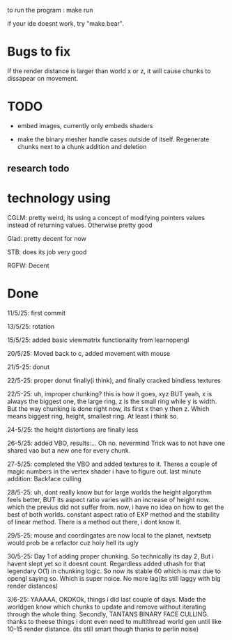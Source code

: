 to run the program : make run

if your ide doesnt work, try "make bear".

# Bugs to fix
If the render distance is larger than world x or z, it will cause chunks to dissapear on movement.

# TODO

- embed images, currently only embeds shaders

- make the binary mesher handle cases outside of itself. Regenerate chunks next to a chunk addition and deletion

## research todo

# technology using

CGLM: pretty weird, its using a concept of modifying pointers values instead of returning values. Otherwise pretty good

Glad: pretty decent for now

STB: does its job very good

RGFW: Decent

# Done

11/5/25: first commit

13/5/25: rotation 

15/5/25: added basic viewmatrix functionality from learnopengl

20/5/25: Moved back to c, added movement with mouse

21/5-25: donut

22/5-25: proper donut finally(i think), and finally cracked bindless textures

22/5-25: uh, improper chunking? this is how it goes, xyz BUT yeah, x is always the biggest one, the large ring, z is the small ring while y is width. But the way chunking is done right now, its first x then y then z. Which means biggest ring, height, smallest ring. At least i think so.

24-5/25: the height distortions are finally less

26-5/25: added VBO, results:... Oh no. nevermind Trick was to not have one shared vao but a new one for every chunk.

27-5/25: completed the VBO and added textures to it. Theres a couple of magic numbers in the vertex shader i have to figure out. last minute addition: Backface culling 

28/5-25: uh, dont really know but for large worlds the height algorythm feels better, BUT its aspect ratio varies with an increase of height now. which the previus did not suffer from. now, i have no idea on how to get the best of both worlds. constant aspect ratio of EXP method and the stability of linear method. There is a method out there, i dont know it.

29/5-25: mouse and coordingates are now local to the planet, nextsetp would prob be a refactor cuz holy hell its ugly

30/5-25: Day 1 of adding proper chunking. So technically its day 2, But i havent slept yet so it doesnt count. Regardless added uthash for that legendary O(1) in chunking logic. So now its stable 60 which is max due to opengl saying so. Which is super noice. No more lag(its still laggy with big render distances)

3/6-25: YAAAAA, OKOKOk, things i did last couple of days. Made the worldgen know which chunks to update and remove without iterating through the whole thing. Secondly, TANTANS BINARY FACE CULLING. thanks to theese things i dont even need to multithread world gen until like 10-15 render distance. (its still smart though thanks to perlin noise)